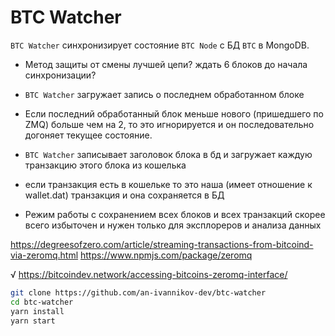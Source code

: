 # BTC Watcher

`BTC Watcher` синхронизирует состояние `BTC Node` с БД `BTC` в MongoDB.

- Метод защиты от смены лучшей цепи? ждать 6 блоков до начала синхронизации?
- `BTC Watcher` загружает запись о последнем обработанном блоке
- Если последний обработанный блок меньше нового (пришедшего по ZMQ) больше чем на 2, 
то это игнорируется и он последовательно догоняет текущее состояние.

- `BTC Watcher` записывает заголовок блока в бд и загружает каждую транзакцию этого блока из кошелька
- если транзакция есть в кошельке то это наша (имеет отношение к wallet.dat) транзакция и она сохраняется в БД

- Режим работы с сохранением всех блоков и всех транзакций скорее всего избыточен 
и нужен только для эксплореров и анализа данных

https://degreesofzero.com/article/streaming-transactions-from-bitcoind-via-zeromq.html
https://www.npmjs.com/package/zeromq

√ https://bitcoindev.network/accessing-bitcoins-zeromq-interface/

```bash
git clone https://github.com/an-ivannikov-dev/btc-watcher
cd btc-watcher
yarn install
yarn start
```
